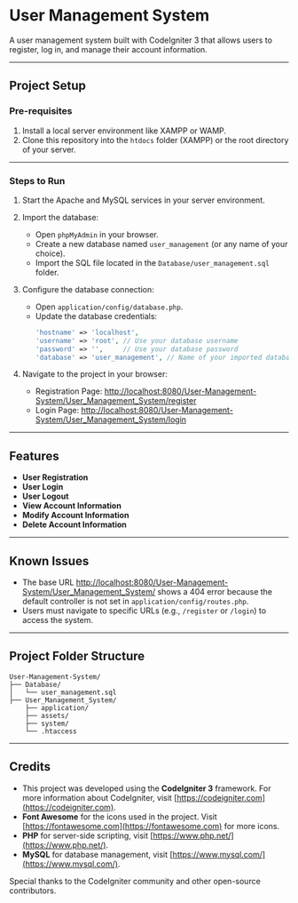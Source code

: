 # User Management System

A user management system built with CodeIgniter 3 that allows users to register, log in, and manage their account information.

---

## Project Setup

### Pre-requisites

1. Install a local server environment like XAMPP or WAMP.
2. Clone this repository into the `htdocs` folder (XAMPP) or the root directory of your server.

---

### Steps to Run

1. Start the Apache and MySQL services in your server environment.
2. Import the database:
   - Open `phpMyAdmin` in your browser.
   - Create a new database named `user_management` (or any name of your choice).
   - Import the SQL file located in the `Database/user_management.sql` folder.
3. Configure the database connection:
   - Open `application/config/database.php`.
   - Update the database credentials:
     ```php
     'hostname' => 'localhost',
     'username' => 'root', // Use your database username
     'password' => '',     // Use your database password
     'database' => 'user_management', // Name of your imported database
     ```

4. Navigate to the project in your browser:
   - Registration Page: [http://localhost:8080/User-Management-System/User_Management_System/register](http://localhost:8080/User-Management-System/User_Management_System/register)
   - Login Page: [http://localhost:8080/User-Management-System/User_Management_System/login](http://localhost:8080/User-Management-System/User_Management_System/login)

---

## Features

- **User Registration**
- **User Login**
- **User Logout**
- **View Account Information**
- **Modify Account Information**
- **Delete Account Information**

---

## Known Issues

- The base URL [http://localhost:8080/User-Management-System/User_Management_System/](http://localhost:8080/User-Management-System/User_Management_System/) shows a 404 error because the default controller is not set in `application/config/routes.php`.
- Users must navigate to specific URLs (e.g., `/register` or `/login`) to access the system.

---

## Project Folder Structure

```plaintext
User-Management-System/
├── Database/
│   └── user_management.sql
├── User_Management_System/
    ├── application/
    ├── assets/
    ├── system/
    └── .htaccess
```

---

## Credits

- This project was developed using the **CodeIgniter 3** framework. For more information about CodeIgniter, visit [https://codeigniter.com](https://codeigniter.com).
- **Font Awesome** for the icons used in the project. Visit [https://fontawesome.com](https://fontawesome.com) for more icons.
- **PHP** for server-side scripting, visit [https://www.php.net/](https://www.php.net/).
- **MySQL** for database management, visit [https://www.mysql.com/](https://www.mysql.com/).

Special thanks to the CodeIgniter community and other open-source contributors.